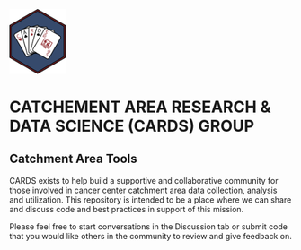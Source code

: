 <img
  src="images/cards_hex_logo.png"
  style="display: inline-block; margin: 0 auto; width: 100px;"> 
# CATCHEMENT AREA RESEARCH & DATA SCIENCE (CARDS) GROUP 

## Catchment Area Tools

CARDS exists to help build a supportive and collaborative community for those involved in cancer center catchment area data collection,
analysis and utilization. This repository is intended to be a place where we can share and discuss code and best practices in support of this mission.

Please feel free to start conversations in the Discussion tab or submit code that you would like others in the community to review and give feedback on.
